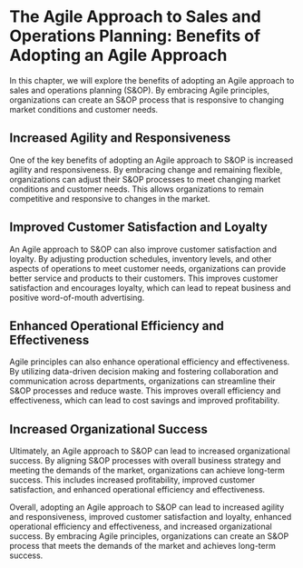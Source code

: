 The Agile Approach to Sales and Operations Planning: Benefits of Adopting an Agile Approach
===========================================================================================

In this chapter, we will explore the benefits of adopting an Agile approach to sales and operations planning (S\&OP). By embracing Agile principles, organizations can create an S\&OP process that is responsive to changing market conditions and customer needs.

Increased Agility and Responsiveness
------------------------------------

One of the key benefits of adopting an Agile approach to S\&OP is increased agility and responsiveness. By embracing change and remaining flexible, organizations can adjust their S\&OP processes to meet changing market conditions and customer needs. This allows organizations to remain competitive and responsive to changes in the market.

Improved Customer Satisfaction and Loyalty
------------------------------------------

An Agile approach to S\&OP can also improve customer satisfaction and loyalty. By adjusting production schedules, inventory levels, and other aspects of operations to meet customer needs, organizations can provide better service and products to their customers. This improves customer satisfaction and encourages loyalty, which can lead to repeat business and positive word-of-mouth advertising.

Enhanced Operational Efficiency and Effectiveness
-------------------------------------------------

Agile principles can also enhance operational efficiency and effectiveness. By utilizing data-driven decision making and fostering collaboration and communication across departments, organizations can streamline their S\&OP processes and reduce waste. This improves overall efficiency and effectiveness, which can lead to cost savings and improved profitability.

Increased Organizational Success
--------------------------------

Ultimately, an Agile approach to S\&OP can lead to increased organizational success. By aligning S\&OP processes with overall business strategy and meeting the demands of the market, organizations can achieve long-term success. This includes increased profitability, improved customer satisfaction, and enhanced operational efficiency and effectiveness.

Overall, adopting an Agile approach to S\&OP can lead to increased agility and responsiveness, improved customer satisfaction and loyalty, enhanced operational efficiency and effectiveness, and increased organizational success. By embracing Agile principles, organizations can create an S\&OP process that meets the demands of the market and achieves long-term success.
